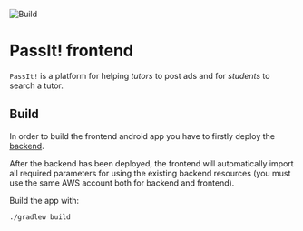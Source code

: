 ![Build](https://github.com/MatteoArella/passit-frontend/workflows/Main/badge.svg?branch=master)

# PassIt! frontend
`PassIt!` is a platform for helping *tutors* to post ads and for *students* to search a tutor.

## Build
In order to build the frontend android app you have to firstly deploy the
[backend](https://github.com/MatteoArella/passit-backend).

After the backend has been deployed, the frontend will automatically import all required parameters
for using the existing backend resources (you must use the same AWS account both for backend and
frontend).

Build the app with:

```bash
./gradlew build
```
